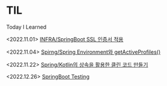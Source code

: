 # TIL
Today I Learned

<2022.11.01> [INFRA/SpringBoot SSL 인증서 적용](https://github.com/wkazxf/TIL/blob/main/Infra/Springboot%20SSL%20%EC%9D%B8%EC%A6%9D%EC%84%9C%20%EC%A0%81%EC%9A%A9%ED%95%98%EA%B8%B0.md) <br>

<2022.11.04> [Spirng/Spring Environment와 getActiveProfiles()](https://github.com/wkazxf/TIL/blob/main/Spring/Spring%20Environment%EC%99%80%20getActiveProfiles().md) <br>

<2022.11.22> [Spring/Kotlin의 상속을 활용한 클린 코드 만들기](https://github.com/wkazxf/TIL/blob/main/Spring/Kotlin%EC%9D%98%20%EC%83%81%EC%86%8D%EC%9D%84%20%ED%99%9C%EC%9A%A9%ED%95%9C%20%ED%81%B4%EB%A6%B0%20%EC%BD%94%EB%93%9C%20%EB%A7%8C%EB%93%A4%EA%B8%B0.md) <br>

<2022.12.26> [SpringBoot Testing](https://github.com/wkazxf/TIL/blob/main/Spring/SpringBoot%20Test.md) <br>
